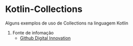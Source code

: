 # Kotlin-Collections
Alguns exemplos de uso de Collections na linguagem Kotlin
1. Fonte de infomação
    - [Github Digital Innovation](https://github.com/jether2011/digitalinnovation)

